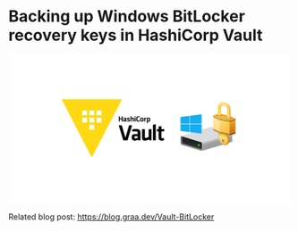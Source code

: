 # Backing up Windows BitLocker recovery keys in HashiCorp Vault

![Logo](header.png "Backing up Windows BitLocker recovery keys in HashiCorp Vault")

Related blog post: https://blog.graa.dev/Vault-BitLocker
